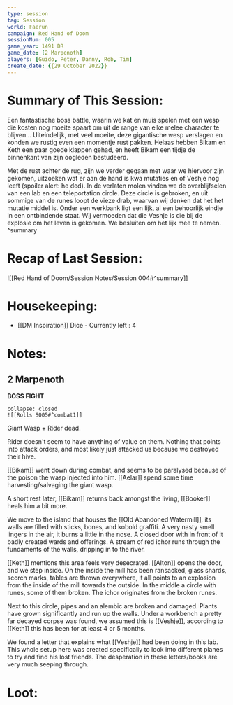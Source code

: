 ```yaml
---
type: session
tag: Session
world: Faerun
campaign: Red Hand of Doom
sessionNum: 005
game_year: 1491 DR
game_date: [2 Marpenoth]
players: [Guido, Peter, Danny, Rob, Tim]
create_date: {{29 October 2022}}
---
```




# Summary of This Session:
Een fantastische boss battle, waarin we kat en muis spelen met een wesp die kosten nog moeite spaart om uit de range van elke melee character te blijven...
Uiteindelijk, met veel moeite, deze gigantische wesp verslagen en konden we rustig even een momentje rust pakken. 
Helaas hebben Bikam en Keth een paar goede klappen gehad, en heeft Bikam een tijdje de binnenkant van zijn oogleden bestudeerd.

Met de rust achter de rug, zijn we verder gegaan met waar we hiervoor zijn gekomen, uitzoeken wat er aan de hand is kwa mutaties en of Veshje nog leeft (spoiler alert: he ded).
In de verlaten molen vinden we de overblijfselen van een lab en een teleportation circle. Deze circle is gebroken, en uit sommige van de runes loopt de vieze drab, waarvan wij denken dat het het mutatie middel is.
Onder een werkbank ligt een lijk, al een behoorlijk eindje in een ontbindende staat. Wij vermoeden dat die Veshje is die bij de explosie om het leven is gekomen.
We besluiten om het lijk mee te nemen.
^summary

# Recap of Last Session:
![[Red Hand of Doom/Session Notes/Session 004#^summary]]

# Housekeeping:
- [[DM Inspiration]] Dice - Currently left : 4 
# Notes:
## 2 Marpenoth
**BOSS FIGHT**
```ad-combat
collapse: closed
![[Rolls S005#^combat1]]
```
Giant Wasp + Rider dead.

Rider doesn't seem to have anything of value on them. Nothing that points into attack orders, and most likely just attacked us because we destroyed their hive.

[[Bikam]] went down during combat, and seems to be paralysed because of the poison the wasp injected into him.
[[Aelar]] spend some time harvesting/salvaging the giant wasp.

A short rest later, [[Bikam]] returns back amongst the living, [[Booker]] heals him a bit more.

We move to the island that houses the [[Old Abandoned Watermill]], its walls are filled with sticks, bones, and kobold graffiti. A very nasty smell lingers in the air, it burns a little in the nose. A closed door with in front of it badly created wards and offerings. A stream of red ichor runs through the fundaments of the walls, dripping in to the river.

[[Keth]] mentions this area feels very desecrated. [[Alton]] opens the door, and we step inside.
On the inside the mill has been ransacked, glass shards, scorch marks, tables are thrown everywhere, it all points to an explosion from the inside of the mill towards the outside. 
In the middle a circle with runes, some of them broken. The ichor originates from the broken runes.

Next to this circle, pipes and an alembic are broken and damaged. Plants have grown significantly and run up the walls. 
Under a workbench a pretty far decayed corpse was found, we assumed this is [[Veshje]], according to [[Keth]] this has been for at least 4 or 5 months.

We found a letter that explains what [[Veshje]] had been doing in this lab. 
This whole setup here was created specifically to look into different planes to try and find his lost friends. The desperation in these letters/books are very much seeping through.
# Loot:
